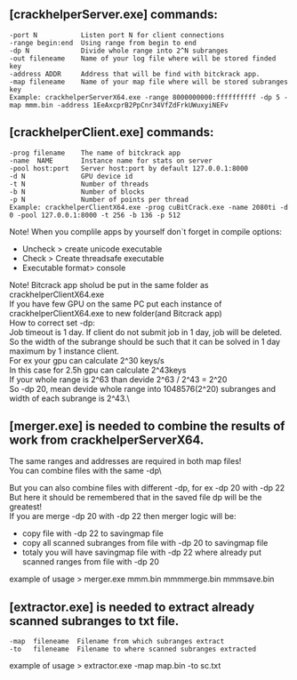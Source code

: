 ## [crackhelperServer.exe] commands:
```
-port N           Listen port N for client connections
-range begin:end  Using range from begin to end
-dp N             Divide whole range into 2^N subranges
-out fileneame    Name of your log file where will be stored finded key
-address ADDR     Address that will be find with bitckrack app.
-map fileneame    Name of your map file where will be stored subranges key
Example: crackhelperServerX64.exe -range 8000000000:ffffffffff -dp 5 -map mmm.bin -address 1EeAxcprB2PpCnr34VfZdFrkUWuxyiNEFv
```

## [crackhelperClient.exe] commands:
```
-prog filename    The name of bitckrack app
-name  NAME       Instance name for stats on server
-pool host:port   Server host:port by default 127.0.0.1:8000
-d N              GPU device id
-t N              Number of threads
-b N              Number of blocks
-p N              Number of points per thread
Example: crackhelperClientX64.exe -prog cuBitCrack.exe -name 2080ti -d 0 -pool 127.0.0.1:8000 -t 256 -b 136 -p 512
```

Note! When you complile apps by yourself don`t forget in compile options:
<ul>
  <li>Uncheck > create unicode executable</li>
  <li>Check > Create threadsafe executable</li>
  <li>Executable format> console</li>
</ul>

Note! Bitcrack app sholud be put in the same folder as crackhelperClientX64.exe\
If you have few GPU on the same PC put each instance of crackhelperClientX64.exe to new folder(and Bitcrack app)\
How to correct set -dp:\
Job timeout is 1 day. If client do not submit job in 1 day, job will be deleted.\
So the width of the subrange should be such that it can be solved in 1 day maximum by 1 instance client.\
For ex your gpu can calculate 2^30 keys/s \
In this case for 2.5h  gpu can calculate 2^43keys\
If your whole range is 2^63 than devide 2^63 / 2^43 = 2^20\
So -dp 20, mean devide whole range into 1048576(2^20) subranges and width of each subrange is 2^43.\

## [merger.exe] is needed to combine the results of work from crackhelperServerX64.

The same ranges and addresses are required in both map files!\
You can combine files with the same -dp\

But you can also combine files with different -dp, for ex -dp 20 with -dp 22\
But here it should be remembered that in the saved file dp will be the greatest!\
If you are merge -dp 20 with -dp 22 then merger logic will be:
<ul>
  <li>copy file with -dp 22 to savingmap file</li>
  <li>copy all scanned subranges from file with -dp 20 to savingmap file</li>
  <li>totaly you will have savingmap file with -dp 22 where already put scanned ranges from file with -dp 20</li>
</ul>
example of usage > merger.exe mmm.bin mmmmerge.bin mmmsave.bin

## [extractor.exe] is needed to extract already scanned subranges to txt file.
```
-map  fileneame  Filename from which subranges extract
-to   fileneame  Filename to where scanned subranges extracted
```
example of usage > extractor.exe -map map.bin -to sc.txt